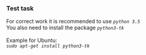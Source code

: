 <h3>Test task</h3>


For correct work it is recommended to use _`python 3.5`_<br>
You also need to install the package _`python3-tk`_<br>
<br>Example for Ubuntu:<br>
_`sudo apt-get install python3-tk`_